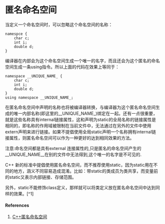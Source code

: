# 匿名命名空间

当定义一个命名空间时，可以忽略这个命名空间的名称：

```
namespce {
    char c;
    int i;
    double d;
}
```

编译器在内部会为这个命名空间生成一个唯一的名字，而且还会为这个匿名的命名空间生成一条using指令。所以上面的代码在效果上等同于：

```
namespace __UNIQUE_NAME_ {
    char c;
    int i;
    double d;
}
using namespace __UNIQUE_NAME_;
```

在匿名命名空间中声明的名称也将被编译器转换，与编译器为这个匿名命名空间生成的唯一内部名称(即这里的__UNIQUE_NAME_)绑定在一起。还有一点很重要，就是这些名称具有internal链接属性，这和声明为static的全局名称的链接属性是相同的，即名称的作用域被限制在当前文件中，无法通过在另外的文件中使用extern声明来进行链接。如果不提倡使用全局static声明一个名称拥有internal链接属性，则匿名命名空间可以作为一种更好的达到相同效果的方法。
 
注意:命名空间都是具有external 连接属性的,只是匿名的命名空间产生的__UNIQUE_NAME__在别的文件中无法得到,这个唯一的名字是不可见的.
 
C++ 新的标准中提倡使用匿名命名空间，而不推荐使用static，因为static用在不同的地方，涵义不同容易造成混淆。比如：带static的类成员为类共享，而变量前的static又表示内部链接、存储范围。

另外，static不能修饰class定义，那样就可以将类定义放在匿名命名空间中达到同样的效果。[^1]

#### References

1. [C++匿名命名空间](http://www.cnblogs.com/youxin/p/4308364.html)
